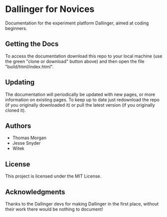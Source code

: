 # Dallinger for Novices

Documentation for the experiment platform Dallinger, aimed at coding beginners.


## Getting the Docs

To access the documentation download this repo to your local machine (use the green "clone or download" button above) and then open the file "build/html/index.html".


## Updating

The documentation will periodically be updated with new pages, or more information on existing pages. To keep up to date just redownload the repo (if you originally downloaded it) or pull the latest version (if you originally cloned it).


## Authors

- Thomas Morgan
- Jesse Snyder
- Witek


## License

This project is licensed under the MIT License.


## Acknowledgments

Thanks to the Dallinger devs for making Dallinger in the first place, without their work there would be nothing to document!
